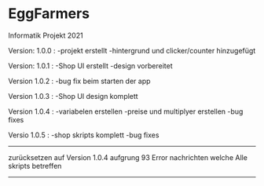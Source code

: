 # EggFarmers
Informatik Projekt 2021


Version: 1.0.0 :
-projekt erstellt
-hintergrund und clicker/counter hinzugefügt

Version: 1.0.1 :
-Shop UI erstellt
-design vorbereitet

Version 1.0.2 :
-bug fix beim starten der app

Version 1.0.3 :
-Shop UI design komplett

Version 1.0.4 :
-variabelen erstellen
-preise und multiplyer erstellen
-bug fixes

Versio 1.0.5 :
-shop skripts komplett
-bug fixes

_________________________________

zurücksetzen auf Version 1.0.4 aufgrung 93 Error nachrichten welche Alle skripts betreffen

__________________________________

